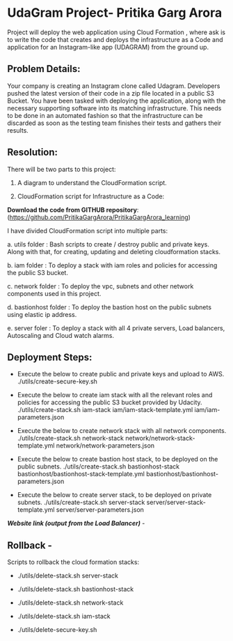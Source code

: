 # UdaGram Project- Pritika Garg Arora

Project will deploy the web application using Cloud Formation , where ask is to write the code that creates and deploys the infrastructure as a Code and application for an Instagram-like app (UDAGRAM) from the ground up.

## Problem Details:
Your company is creating an Instagram clone called Udagram. Developers pushed the latest version of their code in a zip file located in a public S3 Bucket.
You have been tasked with deploying the application, along with the necessary supporting software into its matching infrastructure.
This needs to be done in an automated fashion so that the infrastructure can be discarded as soon as the testing team finishes their tests and gathers their results.

## Resolution:
There will be two parts to this project:

1. A diagram to understand the CloudFormation script.



2. CloudFormation script for Infrastructure as a Code:

**Download the code from GITHUB repository**: (https://github.com/PritikaGargArora/PritikaGargArora_learning)

I have divided CloudFormation script into multiple parts:

a.  utils folder   :  Bash scripts to create / destroy public and private keys. Along with that, for creating, updating and deleting cloudformation stacks.

b.  iam folder     :  To deploy a stack with iam roles and policies for accessing the public S3 bucket.

c.  network folder :  To deploy the vpc, subnets and other network components used in this project.

d.  bastionhost folder :  To deploy the bastion host on the public subnets using elastic ip address.

e.  server foler   :  To deploy a stack with all 4 private servers, Load balancers, Autoscaling and Cloud watch alarms.

## Deployment Steps:
- Execute the below to create public and private keys and upload to AWS.
 ./utils/create-secure-key.sh
 
- Execute the below to create iam stack with all the relevant roles and policies for accessing the public S3 bucket provided by Udacity.
 ./utils/create-stack.sh iam-stack iam/iam-stack-template.yml iam/iam-parameters.json
 
- Execute the below to create network stack with all network components.
 ./utils/create-stack.sh network-stack network/network-stack-template.yml network/network-parameters.json
 
- Execute the below to create bastion host stack, to be deployed on the public subnets.
 ./utils/create-stack.sh bastionhost-stack bastionhost/bastionhost-stack-template.yml bastionhost/bastionhost-parameters.json
 
- Execute the below to create server stack, to be deployed on private subnets.
 ./utils/create-stack.sh server-stack server/server-stack-template.yml server/server-parameters.json
 
***Website link (output from the Load Balancer)*** -

## Rollback -
Scripts to rollback the cloud formation stacks:

 - ./utils/delete-stack.sh server-stack

 - ./utils/delete-stack.sh bastionhost-stack

 - ./utils/delete-stack.sh network-stack
 
 - ./utils/delete-stack.sh iam-stack
 
 - ./utils/delete-secure-key.sh

